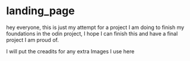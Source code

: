 # landing_page

hey everyone, this is just my attempt for a project I am doing to finish my foundations in the odin project, I hope I can finish this and have a final project I am proud of.

I will put the creadits for any extra Images I use here